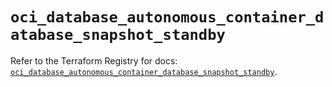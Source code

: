 # `oci_database_autonomous_container_database_snapshot_standby`

Refer to the Terraform Registry for docs: [`oci_database_autonomous_container_database_snapshot_standby`](https://registry.terraform.io/providers/oracle/oci/7.19.0/docs/resources/database_autonomous_container_database_snapshot_standby).
